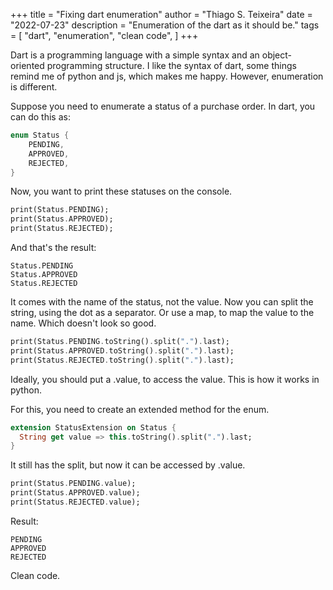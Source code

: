 +++
title = "Fixing dart enumeration"
author = "Thiago S. Teixeira"
date = "2022-07-23"
description = "Enumeration of the dart as it should be."
tags = [
    "dart",
    "enumeration",
    "clean code",
]
+++

Dart is a programming language with a simple syntax and an object-oriented programming structure.
I like the syntax of dart, some things remind me of python and js, which makes me happy.
However, enumeration is different.

Suppose you need to enumerate a status of a purchase order.
In dart, you can do this as:

```dart
enum Status {
    PENDING,
    APPROVED,
    REJECTED,
}
```

Now, you want to print these statuses on the console.

```dart
print(Status.PENDING);
print(Status.APPROVED);
print(Status.REJECTED);
```

And that's the result:

```
Status.PENDING
Status.APPROVED
Status.REJECTED
```

It comes with the name of the status, not the value.
Now you can split the string, using the dot as a separator. Or use a map, to map the value to the name.
Which doesn't look so good.

```dart
print(Status.PENDING.toString().split(".").last);
print(Status.APPROVED.toString().split(".").last);
print(Status.REJECTED.toString().split(".").last);
```

Ideally, you should put a .value, to access the value. This is how it works in python.

For this, you need to create an extended method for the enum.

```dart
extension StatusExtension on Status {
  String get value => this.toString().split(".").last;
}
```

It still has the split, but now it can be accessed by .value.

```dart
print(Status.PENDING.value);
print(Status.APPROVED.value);
print(Status.REJECTED.value);
```

Result:

```
PENDING
APPROVED
REJECTED
```

Clean code.